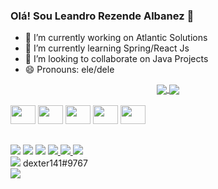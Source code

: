 ### Olá! Sou Leandro Rezende Albanez 👋

<!--
**lalbanez/lalbanez** is a ✨ _special_ ✨ repository because its `README.md` (this file) appears on your GitHub profile.

Here are some ideas to get you started:
-->
- 🔭 I’m currently working on Atlantic Solutions
- 🌱 I’m currently learning Spring/React Js
- 👯 I’m looking to collaborate on Java Projects
- 😄 Pronouns: ele/dele
<div align="center">
  <a href="https://www.linkedin.com/in/lalbanez/">
    <img align="center" src="https://github-readme-stats.vercel.app/api?username=lalbanez&show_icons=true&theme=dark" />
  </a>
  <a href="https://www.linkedin.com/in/lalbanez/">
    <img align="center" src="https://github-readme-stats.vercel.app/api/top-langs/?username=anuraghazra&layout=compact&theme=dark" />
  </a>
</div>

<div style="display:inline block">
  <br />
  <img src="https://cdn.jsdelivr.net/gh/devicons/devicon/icons/html5/html5-original-wordmark.svg"  height="30" width="40"/>
  <img src="https://cdn.jsdelivr.net/gh/devicons/devicon/icons/css3/css3-original.svg" height="30" width="40" />
  <img src="https://cdn.jsdelivr.net/gh/devicons/devicon/icons/javascript/javascript-original.svg" height="30" width="40"/>
  <img src="https://cdn.jsdelivr.net/gh/devicons/devicon/icons/spring/spring-original.svg" height="30" width="40" />
  <img src="https://cdn.jsdelivr.net/gh/devicons/devicon/icons/java/java-original-wordmark.svg" height="30" width="40"/>
</div>

##

<div>
  <a heref="https://www.facebook.com/lalbanez">
    <img src="https://img.shields.io/badge/Facebook-1877F2?style=for-the-badge&logo=facebook&logoColor=white" />
  </a>
  <a heref="https://www.instagram.com/leandrorezende89/">
    <img src="https://img.shields.io/badge/Instagram-E4405F?style=for-the-badge&logo=instagram&logoColor=white" />
  </a>
  <a heref="https://www.linkedin.com/in/lalbanez/">
    <img src="https://img.shields.io/badge/LinkedIn-0077B5?style=for-the-badge&logo=linkedin&logoColor=white" />
  </a>
  <a href="https://br.pinterest.com/leandrorezende89/">
    <img src="https://img.shields.io/badge/Pinterest-%23E60023.svg?&style=for-the-badge&logo=Pinterest&logoColor=white" />
  </a>
  <a href="https://twitter.com/lalbanez">
    <img src="https://img.shields.io/badge/Twitter-1DA1F2?style=for-the-badge&logo=twitter&logoColor=white" />
  </a>
  <a href="https://leandroalbanez.wordpress.com/">
    <img src="https://img.shields.io/badge/Wordpress-21759B?style=for-the-badge&logo=wordpress&logoColor=white" />
  </a>
  <br />
  <img src="https://img.shields.io/badge/Discord-7289DA?style=for-the-badge&logo=discord&logoColor=white" />  dexter141#9767
  <br />

  <img src="https://github.com/lalbanez/lalbanez/blob/output/github-contribution-grid-snake.svg" /> 
</div>
